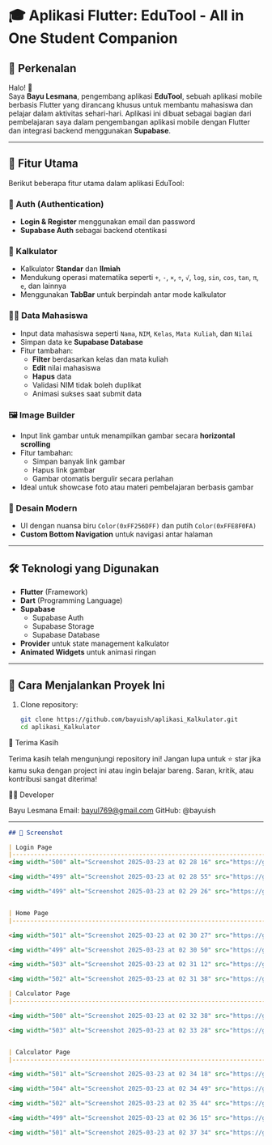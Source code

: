 # 🎓 Aplikasi Flutter: EduTool - All in One Student Companion

## 👋 Perkenalan

Halo! 👋  
Saya **Bayu Lesmana**, pengembang aplikasi **EduTool**, sebuah aplikasi mobile berbasis Flutter yang dirancang khusus untuk membantu mahasiswa dan pelajar dalam aktivitas sehari-hari. Aplikasi ini dibuat sebagai bagian dari pembelajaran saya dalam pengembangan aplikasi mobile dengan Flutter dan integrasi backend menggunakan **Supabase**.

---

## 📱 Fitur Utama

Berikut beberapa fitur utama dalam aplikasi EduTool:

### 🔐 Auth (Authentication)
- **Login & Register** menggunakan email dan password
- **Supabase Auth** sebagai backend otentikasi

### 🧮 Kalkulator
- Kalkulator **Standar** dan **Ilmiah**
- Mendukung operasi matematika seperti `+`, `-`, `×`, `÷`, `√`, `log`, `sin`, `cos`, `tan`, `π`, `e`, dan lainnya
- Menggunakan **TabBar** untuk berpindah antar mode kalkulator

### 🧑‍🎓 Data Mahasiswa
- Input data mahasiswa seperti `Nama`, `NIM`, `Kelas`, `Mata Kuliah`, dan `Nilai`
- Simpan data ke **Supabase Database**
- Fitur tambahan:
  - **Filter** berdasarkan kelas dan mata kuliah
  - **Edit** nilai mahasiswa
  - **Hapus** data
  - Validasi NIM tidak boleh duplikat
  - Animasi sukses saat submit data

### 🖼️ Image Builder
- Input link gambar untuk menampilkan gambar secara **horizontal scrolling**
- Fitur tambahan:
  - Simpan banyak link gambar
  - Hapus link gambar
  - Gambar otomatis bergulir secara perlahan
- Ideal untuk showcase foto atau materi pembelajaran berbasis gambar

### 📱 Desain Modern
- UI dengan nuansa biru `Color(0xFF256DFF)` dan putih `Color(0xFFE8F0FA)`
- **Custom Bottom Navigation** untuk navigasi antar halaman

---

## 🛠️ Teknologi yang Digunakan

- **Flutter** (Framework)
- **Dart** (Programming Language)
- **Supabase**
  - Supabase Auth
  - Supabase Storage
  - Supabase Database
- **Provider** untuk state management kalkulator
- **Animated Widgets** untuk animasi ringan

---

## 🚀 Cara Menjalankan Proyek Ini

1. Clone repository:
   ```bash
   git clone https://github.com/bayuish/aplikasi_Kalkulator.git
   cd aplikasi_Kalkulator

🙏 Terima Kasih

Terima kasih telah mengunjungi repository ini!
Jangan lupa untuk ⭐ star jika kamu suka dengan project ini atau ingin belajar bareng.
Saran, kritik, atau kontribusi sangat diterima!

🧑‍💻 Developer

Bayu Lesmana
Email: bayul769@gmail.com
GitHub: @bayuish

---

```markdown
## 📸 Screenshot

| Login Page        
|----------------------------------------------------------------------|
<img width="500" alt="Screenshot 2025-03-23 at 02 28 16" src="https://github.com/user-attachments/assets/738cce1d-2600-4d78-88ef-1bd8707bbd58" />

<img width="499" alt="Screenshot 2025-03-23 at 02 28 55" src="https://github.com/user-attachments/assets/67c097bc-bc5c-425a-a3fc-a7fa91b77944" />

<img width="499" alt="Screenshot 2025-03-23 at 02 29 26" src="https://github.com/user-attachments/assets/f8b2948a-5144-4645-a459-a16edb1a29ea" />


| Home Page        
|----------------------------------------------------------------------|

<img width="501" alt="Screenshot 2025-03-23 at 02 30 27" src="https://github.com/user-attachments/assets/660d8733-889d-409b-ab47-100c329328bd" />

<img width="499" alt="Screenshot 2025-03-23 at 02 30 50" src="https://github.com/user-attachments/assets/621f6f99-3808-4f7a-afed-4f583102e967" />

<img width="503" alt="Screenshot 2025-03-23 at 02 31 12" src="https://github.com/user-attachments/assets/40c61af2-026d-4c63-b488-29365cc7ced4" />

<img width="502" alt="Screenshot 2025-03-23 at 02 31 38" src="https://github.com/user-attachments/assets/e09df7c9-a701-496f-a1e4-426b6a2b37ed" />

| Calculator Page       
|----------------------------------------------------------------------|

<img width="500" alt="Screenshot 2025-03-23 at 02 32 38" src="https://github.com/user-attachments/assets/65a280f1-b63b-4259-84f2-02f06a8b0aa1" />

<img width="503" alt="Screenshot 2025-03-23 at 02 33 28" src="https://github.com/user-attachments/assets/ba8ecfc9-4d99-454e-9d9f-c6e0cef9ca36" />


| Calculator Page       
|----------------------------------------------------------------------|

<img width="501" alt="Screenshot 2025-03-23 at 02 34 18" src="https://github.com/user-attachments/assets/a93eab87-4c52-47f9-94e5-e0d79b21c370" />

<img width="504" alt="Screenshot 2025-03-23 at 02 34 49" src="https://github.com/user-attachments/assets/186aeaf8-1ceb-4bac-89b6-97d87e6a8022" />

<img width="502" alt="Screenshot 2025-03-23 at 02 35 44" src="https://github.com/user-attachments/assets/edef2d74-a59b-4de3-9038-6ba140d6b26d" />

<img width="499" alt="Screenshot 2025-03-23 at 02 36 15" src="https://github.com/user-attachments/assets/4e76bd95-7310-4fee-98b2-f32a693419ff" />

<img width="501" alt="Screenshot 2025-03-23 at 02 37 34" src="https://github.com/user-attachments/assets/1802b428-77a5-4012-8162-5a248fb02834" />

